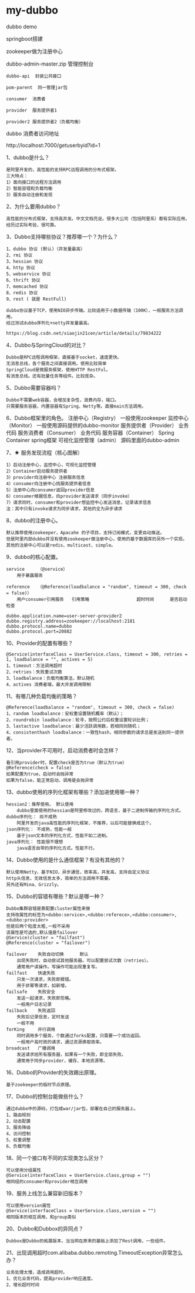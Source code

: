 # my-dubbo
dubbo demo

springboot搭建

zookeeper做为注册中心

dubbo-admin-master.zip  管理控制台


    dubbo-api  封装公共接口

    pom-parent  同一管理jar包

    consumer  消费者

    provider  服务提供者1

    provider2 服务提供者2（负载均衡）


dubbo 消费者访问地址

http://localhost:7000/getuserbyid?id=1


1、dubbo是什么？

    是阿里开发的，高性能的支持RPC远程调用的分布式框架。
    三大特点：
    1）面向接口的远程方法调用
    2）智能容错和负载均衡
    3）服务自动注册和发现

2、为什么要用dubbo？
    
    高性能的分布式框架，支持高并发。中文文档充足。很多大公司（包括阿里系）都有实际应用，
    经历过实际考验，很可靠。
    
3、Dubbo支持哪些协议？推荐哪一个？为什么？

    1、dubbo 协议 (默认)（并发量最高）
    2、rmi 协议
    3、hessian 协议
    4、http 协议
    5、webservice 协议
    6、thrift 协议
    7、memcached 协议
    8、redis 协议
    9、rest ( 就是 RestFull)
    
    dubbo协议基于TCP，使用NIO异步传输。比较适用于小数据传输（100K），一般服务方法调用。
    经过测试dubbo序列化+netty并发量最高。
    
    https://blog.csdn.net/xiaojin21cen/article/details/79834222
    
4、Dubbo与SpringCloud的对比？

    Dubbo是RPC远程调用框架，直接基于socket，速度更快。
    无消息总线，各个服务之间直接调用。使用比较简单
    SpringCloud是微服务框架，使用HTTP RestFul。
    有消息总线。还有批量任务等组件。比较庞杂。
    
5、Dubbo需要容器吗？

    Dubbo不需要web容器，会增加复杂性，浪费内存，端口。
    只需要服务容器，内置容器有Spring、Netty等。直接main方法调用。
    
6、Dubbo框架里的角色。
    注册中心（Registry） 一般使用zookeeper
    监控中心（Monitor） 一般使用源码提供的dubbo-monitor
    服务提供者（Provider） 业务代码
    服务消费者（Consumer） 业务代码
    服务容器（Container） Spring Container spring框架
    可视化监控管理（admin） 源码里面的dubbo-admin
    
7、★ 服务发现流程（核心图解）
    
    1）启动注册中心，监控中心，可视化监控管理
    2）Container启动服务提供者
    3）provider向注册中心 注册服务信息
    4）consumer向注册中心找服务提供者信息
    5）注册中心向consumer返回provider信息
    6）consumer根据信息，向provider发送请求（同步invoke）
    7）请求同时，consumer和provider想监控中心发送消息，记录请求信息
    注：其中只有invoke请求为同步请求，其他的全为异步请求

8、dubbo的注册中心。

    默认推荐使用zookeeper，Apacahe 的子项目，支持订阅模式，变更自动推送。
    但是阿里内部dubbo并没有使用zookeeper做注册中心，使用的基于数据库的另外一个实现。
    其他的注册中心可以是redis、multicast、simple。
    
9、dubbo的核心配置。
    
    service     （@service）
        用于暴露服务
        
    reference   （@Reference(loadbalance = "random", timeout = 300, check = false)）
        用户consumer引用服务   引用策略                  超时时间      是否启动检查
        
    dubbo.application.name=user-server-provider2
    dubbo.registry.address=zookeeper://localhost:2181
    dubbo.protocol.name=dubbo
    dubbo.protocol.port=20882
    
10、Provider的配置有哪些？

    @Service(interfaceClass = UserService.class, timeout = 300, retries = 1, loadbalance = "", actives = 5)
    1、timeout：方法调用超时
    2、retries：失败重试次数
    3、loadbalance：负载均衡算法，默认随机
    4、actives 消费者端，最大并发调用限制
    
11、有哪几种负载均衡的策略？

    @Reference(loadbalance = "random", timeout = 300, check = false)
    1、random loadbalance：安权重设置随机概率（默认）；
    2、roundrobin loadbalance：轮寻，按照公约后权重设置轮训比例；
    3、lastactive loadbalance：最少活跃调用数，若相同则随机；
    4、consistenthash loadbalance：一致性hash，相同参数的请求总是发送到同一提供者。
    
12、当provider不可用时，启动消费者时会怎样？

    看引用provider时，配置check是否为true（默认为true）
    @Reference(check = false)
    如果配置为true，启动时会抛异常
    如果为false，能正常启动，调用是会抛异常
    
13、dubbo使用的序列化框架有哪些？添加进使用哪一种？

    hessian2：推荐使用。 默认使用
        dubbo里面使用的hessian是阿里修改过的，跨语言，基于二进制传输的序列化方式。
    dubbo序列化： 尚不成熟
        阿里开发的java高性能的序列化框架，不推荐，以后可能替换成这个。
    json序列化： 不成熟，性能一般
        基于json文本的序列化方式，性能不如二进制。
    java序列化： 性能很不理想
        java语言自带的序列化方式。性能不行。
        
14、Dubbo使用的是什么通信框架？有没有其他的？

    默认使用Netty，基于NIO，异步通信，效率高，并发高，支持自定义协议
    http头信息，无效信息太多，简单的方法调用不需要。
    另外还有Mina、Grizzly。
    
15、Dubbo的容错有哪些？默认是哪一种？

    Dubbo集群容错是靠配置cluster属性来做
    支持改属性的标签为<dubbo:service>,<dubbo:referece>,<dubbo:consumer>,<dubbo:provider>
    但是后两个粒度太粗,一般不采用
    该属性是可选的,默认值是failover
    @Service(cluster = "failfast")
    @Reference(cluster = "failover") 
    
    failover    失败自动切换      默认
        出现失败时，自动尝试其他服务器。可以配置尝试次数（retries）。
        通常用户读操作。写操作可能出现重复写。
    failfast    快速失败
        只发一次请求，失败即报错。
        用于非幂等请求，如新增。
    failsafe    失败安全
        发送一起请求，失败即忽略。
        一般用户日志记录
    failback    失败返回
        失败后记录信息，定时发送
        一般不用
    forKing     并行调用
        同时调用多个服务，个数通过forks配置，只需要一个成功返回。
        一般用户高时效的请求，通过资源换取效率。
    broadcast   广播调用
        发送请求给所有服务器，如果有一个失败，即全部失败。
        通常用于同步provider，缓存、本地资源等。

16、Dubbo的Provider的失效踢出原理。

    基于zookeeper的临时节点原理。
    
17、Dubbo的控制台能做些什么？

    通过dubbo中的源码，打包成war/jar包，部署在自己的服务器上。
    1、路由规则
    2、动态配置
    3、服务降级
    4、访问控制
    5、权重调整
    6、负载均衡

18、同一个接口有不同的实现类怎么区分？

    可以使用分组属性
    @Service(interfaceClass = UserService.class,group = "")
    相同组的consumer和provider相互调用
    
19、服务上线怎么兼容新旧版本？

    可以使用version属性
    @Service(interfaceClass = UserService.class,version = "")
    相同版本的相互调用，和group类似
    
20、Dubbo和Dubbox的异同点？

    Dubbox是Dubbo的拓展版本，当当网在原来的基础上添加了Rest调用，一些组件。
    
21、出现调用超时com.alibaba.dubbo.remoting.TimeoutException异常怎么办？

    业务处理太慢，造成调用超时。
    1、优化业务代码，提高provider响应速度。
    2、增长超时时间

    
     

    

